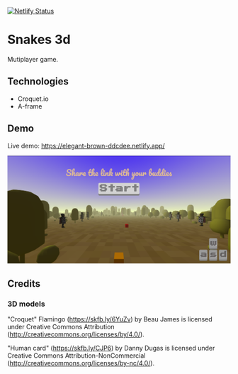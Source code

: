 [![Netlify Status](https://api.netlify.com/api/v1/badges/0b40369d-90aa-4cac-b046-42b49c55f105/deploy-status)](https://app.netlify.com/sites/elegant-brown-ddcdee/deploys)

# Snakes 3d

Mutiplayer game.

## Technologies

- Croquet.io
- A-frame

## Demo

Live demo: https://elegant-brown-ddcdee.netlify.app/

![Desktop demo](https://github.com/libasoles/croquet-snakes-3d-multiplayer/blob/main/snapshot.png)

## Credits

### 3D models

"Croquet" Flamingo (https://skfb.ly/6YuZv) by Beau James is licensed under Creative Commons Attribution (http://creativecommons.org/licenses/by/4.0/).

"Human card" (https://skfb.ly/CJP6) by Danny Dugas is licensed under Creative Commons Attribution-NonCommercial (http://creativecommons.org/licenses/by-nc/4.0/).
